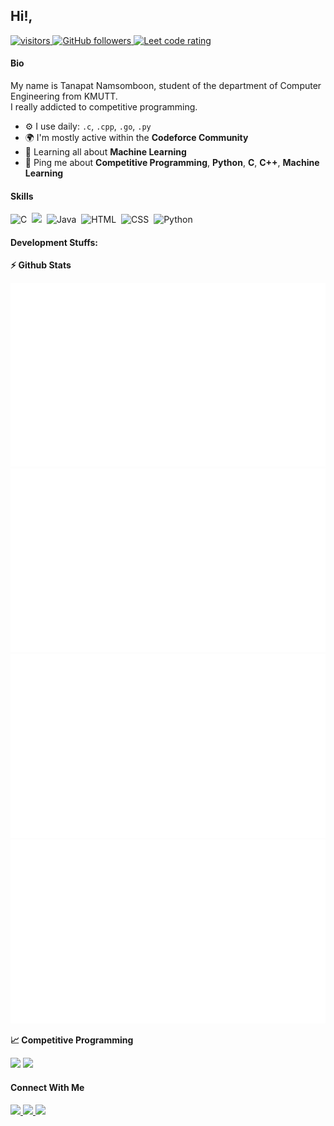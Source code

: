 ## Hi!,
<p align="left">
  <a href="https://github.com/phukaoz/">
    <img src="https://komarev.com/ghpvc/?username=phukaoz" alt="visitors" />
  </a>
  <a href="https://github.com/phukaoz?tab=followers">
    <img alt="GitHub followers" src="https://img.shields.io/github/followers/phukaoz?color=green&logo=github">
  </a>
  <a href="https://codeforces.com/profile/sudipto.me">
    <img src="https://raw.githubusercontent.com/sudiptob2/cf-stats/main/output/rating.svg" alt="Leet code rating" />
  </a>
</p>

#### Bio

My name is Tanapat Namsomboon, student of the department of Computer Engineering from KMUTT.\
I really addicted to competitive programming.
- ⚙️ I use daily: `.c`, `.cpp`, `.go`, `.py`
- 🌍 I'm mostly active within the **Codeforce Community**
- 🌱 Learning all about **Machine Learning**
- 💬 Ping me about **Competitive Programming**, **Python**, **C**, **C++**, **Machine Learning**

#### Skills
<div>
  <img src="https://img.shields.io/badge/C-00599C?style=for-the-badge&logo=c&logoColor=white" title="C" alt="C"/>&nbsp;
  <img src="https://img.shields.io/badge/C++-00599C?style=for-the-badge&logo=C%2B%2B&logoColor=white"/>&nbsp;
  <img src="https://img.shields.io/badge/java-%23ED8B00.svg?style=for-the-badge&logo=java&logoColor=white" title="Java" alt="Java"/>&nbsp;
  <img src="https://img.shields.io/badge/HTML5-E34F26?style=for-the-badge&logo=html5&logoColor=white" title="HTML5" alt="HTML"/>&nbsp;
  <img src="https://img.shields.io/badge/CSS3-1572B6?style=for-the-badge&logo=css3&logoColor=white"  title="CSS3" alt="CSS"/>&nbsp;
  <img src="https://img.shields.io/badge/Python-FFD43B?style=for-the-badge&logo=python&logoColor=blue" title="Python" alt="Python"/>&nbsp;
</div>

#### Development Stuffs:

<b>⚡ Github Stats</b>
<p float="left">
  
![](https://raw.githubusercontent.com/phukaoz/github-stats/master/generated/overview.svg#gh-light-mode-only)
![](https://raw.githubusercontent.com/phukaoz/github-stats/master/generated/languages.svg#gh-light-mode-only)
![](https://raw.githubusercontent.com/phukaoz/github-stats/master/generated/overview.svg#gh-dark-mode-only)
![](https://raw.githubusercontent.com/phukaoz/github-stats/master/generated/languages.svg#gh-dark-mode-only)

</p>

<b>&#128200; Competitive Programming</b>
<p float="left">
 
  ![](https://raw.githubusercontent.com/phukaoz/cf-stats/main/output/light_card.svg#gh-light-mode-only)
  ![](https://raw.githubusercontent.com/phukaoz/cf-stats/main/output/light_card.svg#gh-dark-mode-only)
  
</p>

#### Connect With Me
<p left="center">
<a href="https://www.linkedin.com/in/tanapat-namsomboon-a825612a5/">
  <img src="https://img.shields.io/badge/linkedin-%230077B5.svg?&style=for-the-badge&logo=linkedin&logoColor=white" height=25>
</a> 
<a href="https://www.facebook.com/profile.php?id=100010214524752">
  <img src="https://img.shields.io/badge/Facebook-1877F2?style=for-the-badge&logo=facebook&logoColor=white" height=25>
</a>
<a href="tnpkofficial@gmail.com">
  <img src="https://img.shields.io/badge/Gmail-D14836?style=for-the-badge&logo=gmail&logoColor=white" height=25>
</a>
</p>
